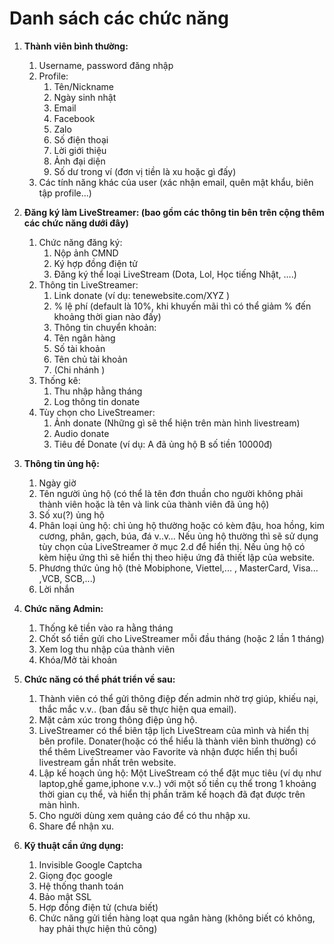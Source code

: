# Danh sách các chức năng

1. **Thành viên bình thường:**
    1. Username, password đăng nhập
    1. Profile:
        1. Tên/Nickname
        1. Ngày sinh nhật
        1. Email
        1. Facebook
        1. Zalo
        1. Số điện thoại
        1. Lời giới thiệu
        1. Ảnh đại diện
        1. Số dư trong ví (đơn vị tiền là xu hoặc gì đấy)
    1. Các tính năng khác của user (xác nhận email, quên mật khẩu, biên tập profile...)

1. **Đăng ký làm LiveStreamer: (bao gồm các thông tin bên trên cộng thêm các chức năng dưới đây)**
    1. Chức năng đăng ký:
        1. Nộp ảnh CMND
        1. Ký hợp đồng điện tử
        1. Đăng ký thể loại LiveStream (Dota, Lol, Học tiếng Nhật, ….)
    1. Thông tin LiveStreamer:
        1. Link donate (ví dụ: tenewebsite.com/XYZ )
        1. % lệ phí (default là 10%, khi khuyến mãi thì có thể giảm % đến khoảng    thời gian nào đấy)
        1. Thông tin chuyển khoản:
        1. Tên ngân hàng
        1. Số tài khoản
        1. Tên chủ tài khoản
        1. (Chi nhánh )
    1. Thống kê:
        1. Thu nhập hằng tháng
        1. Log thông tin donate
    1. Tùy chọn cho LiveStreamer:
        1. Ảnh donate (Những gì sẽ thể hiện trên màn hình livestream)
        1. Audio donate 
        1. Tiêu đề Donate (ví dụ: A đã ủng hộ B số tiền 10000đ)

1. **Thông tin ủng hộ:**
    1. Ngày giờ
    1. Tên người ủng hộ (có thể là tên đơn thuần cho người không phải thành viên hoặc là tên và link của thành viên đã ủng hộ)
    1. Số xu(?) ủng hộ
    1. Phân loại ủng hộ: chỉ ủng hộ thường hoặc có kèm đậu, hoa hồng, kim cương, phân, gạch, búa, đá v..v… Nếu ủng hộ thường thì sẽ sử dụng tùy chọn của   LiveStreamer ở mục 2.d để hiển thị. Nếu ủng hộ có kèm hiệu ứng thì sẽ hiển    thị theo hiệu ứng đã thiết lập của website.
    1. Phương thức ủng hộ (thẻ Mobiphone, Viettel,... , MasterCard, Visa... ,VCB, SCB,...)
    1. Lời nhắn

1. **Chức năng Admin:**
    1. Thống kê tiền vào ra hằng tháng
    1. Chốt sổ tiền gửi cho LiveStreamer mỗi đầu tháng (hoặc 2 lần 1 tháng)
    1. Xem log thu nhập của thành viên
    1. Khóa/Mở tài khoản

1. **Chức năng có thể phát triển về sau:**
    1. Thành viên có thể gửi thông điệp đến admin nhờ trợ giúp, khiếu nại, thắc    mắc v.v.. (ban đầu sẽ thực hiện qua email).
    1. Mặt cảm xúc trong thông điệp ủng hộ.
    1. LiveStreamer có thể biên tập lịch LiveStream của mình và hiển thị bên   profile. Donater(hoặc có thể hiểu là thành viên bình thường) có thể thêm  LiveStreamer vào Favorite và nhận được hiển thị buổi livestream gần nhất     trên website.
    1. Lập kế hoạch ủng hộ: Một LiveStream có thể đặt mục tiêu (ví dụ như  laptop,ghế game,iphone v.v..) với một số tiền cụ thể trong 1 khoảng thời     gian cụ thể, và hiển thị phần trăm kế hoạch đã đạt được trên màn hình.
    1. Cho người dùng xem quảng cáo để có thu nhập xu.
    1. Share để nhận xu.

1. **Kỹ thuật cần ứng dụng:**
    1. Invisible Google Captcha
    1. Giọng đọc google
    1. Hệ thống thanh toán
    1. Bảo mật SSL
    1. Hợp đồng điện tử (chưa biết)
    1. Chức năng gửi tiền hàng loạt qua ngân hàng (không biết có không, hay phải thực hiện thủ công)